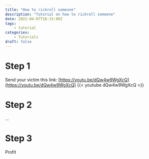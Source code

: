 ```yaml
---
title: "How to rickroll someone"
description: "Tutorial on how to rickroll someone"
date: 2022-04-07T16:15:00Z
tags: 
    - tutorial
categories:
    - Tutorials
draft: false
---
```


# Step 1
Send your victim this link: [https://youtu.be/dQw4w9WgXcQ](https://youtu.be/dQw4w9WgXcQ)
{{< youtube dQw4w9WgXcQ >}}

# Step 2
...

# Step 3
Profit